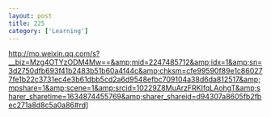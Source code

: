 ```yaml
---
layout: post
title: 225
category: ['Learning']
---
```


http://mp.weixin.qq.com/s?__biz=Mzg4OTYzODM4Mw==&amp;mid=2247485712&amp;idx=1&amp;sn=3d2750dfb693f41b2483b51b60a4f44c&amp;chksm=cfe99590f89e1c860277fe1b22c3731ec4e3b61dbb5cd2a6d9548efbc709104a38d6da812517&amp;mpshare=1&amp;scene=1&amp;srcid=10229Z8MuArzFRKIfqLAohgT&amp;sharer_sharetime=1634874455769&amp;sharer_shareid=d94307a8605fb2fbec271a8d8c5a0a86#rd]


